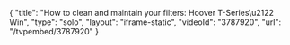 {
    "title": "How to clean and maintain your filters: Hoover T-Series\u2122 Win",
    "type": "solo",
    "layout": "iframe-static",
    "videoId": "3787920",
    "url": "\/tvpembed\/3787920"
}